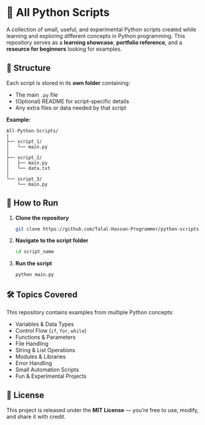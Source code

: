# 🐍 All Python Scripts

A collection of small, useful, and experimental Python scripts created while learning and exploring different concepts in Python programming.
This repository serves as a **learning showcase**, **portfolio reference**, and a **resource for beginners** looking for examples.



## 📂 Structure

Each script is stored in its **own folder** containing:

* The main `.py` file
* (Optional) README for script-specific details
* Any extra files or data needed by that script

**Example:**

```
All-Python-Scripts/
│
├── script_1/
│   └── main.py
│
├── script_2/
│   ├── main.py
│   └── data.txt
│
└── script_3/
    └── main.py
```



## 🚀 How to Run

1. **Clone the repository**

   ```bash
   git clone https://github.com/Talal-Hassan-Programmer/python-scripts.git
   ```
2. **Navigate to the script folder**

   ```bash
   cd script_name
   ```
3. **Run the script**

   ```bash
   python main.py
   ```



## 🛠 Topics Covered

This repository contains examples from multiple Python concepts:

* Variables & Data Types
* Control Flow (`if`, `for`, `while`)
* Functions & Parameters
* File Handling
* String & List Operations
* Modules & Libraries
* Error Handling
* Small Automation Scripts
* Fun & Experimental Projects



## 📜 License

This project is released under the **MIT License** — you’re free to use, modify, and share it with credit.

